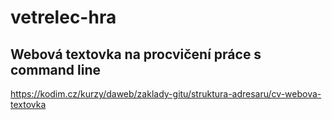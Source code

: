 # vetrelec-hra
## Webová textovka na procvičení práce s command line

https://kodim.cz/kurzy/daweb/zaklady-gitu/struktura-adresaru/cv-webova-textovka
